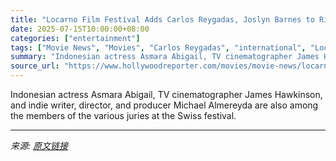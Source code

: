 ```yaml
---
title: "Locarno Film Festival Adds Carlos Reygadas, Joslyn Barnes to Rithy Panh-Led Main Jury"
date: 2025-07-15T10:00:00+08:00
categories: ["entertainment"]
tags: ["Movie News", "Movies", "Carlos Reygadas", "international", "Locarno Film Festival", "Rithy Panh"]
summary: "Indonesian actress Asmara Abigail, TV cinematographer James Hawkinson, and indie writer, director, and producer Michael Almereyda are also among the members of the various juries at the Swiss festival"
source_url: "https://www.hollywoodreporter.com/movies/movie-news/locarno-film-festival-2025-jury-carlos-reygadas-rithy-panh-1236313808/"
---
```


Indonesian actress Asmara Abigail, TV cinematographer James Hawkinson, and indie writer, director, and producer Michael Almereyda are also among the members of the various juries at the Swiss festival.

---

*来源: [原文链接](https://www.hollywoodreporter.com/movies/movie-news/locarno-film-festival-2025-jury-carlos-reygadas-rithy-panh-1236313808/)*
